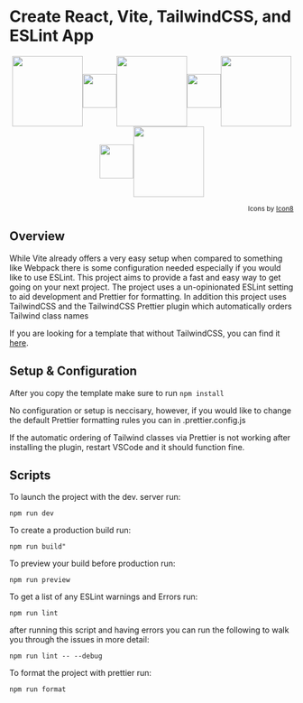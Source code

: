 # Create React, Vite, TailwindCSS, and ESLint App

<p align="center">
<img src="https://github.com/Tribalash/create-react-vite-tailwind/blob/main/src/assets/react.svg" width="125" align="center"><img src="https://github.com/Tribalash/create-react-vite-tailwind/blob/main/src/assets/plus-sign-white-tb.svg" width="60" align="center"><img src="https://github.com/Tribalash/create-react-vite-tailwind/blob/main/src/assets/vite.svg" width="125" align="center"><img src="https://github.com/Tribalash/create-react-vite-tailwind/blob/main/src/assets/plus-sign-white-tb.svg" width="60" align="center"><img src="https://github.com/Tribalash/create-react-vite-tailwind/blob/main/src/assets/tailwind-logo.svg" width="125" align="center"><img src="https://github.com/Tribalash/create-react-vite-tailwind/blob/main/src/assets/plus-sign-white-tb.svg" width="60" align="center"><img src="https://github.com/Tribalash/create-react-vite-tailwind/blob/main/src/assets/eslint.svg" width="125" align="center">
</p>

<div align="right">

<sub>Icons by [Icon8](https://www.icons8.com/)</sub>
 
 </div>

## Overview

While Vite already offers a very easy setup when compared to something like Webpack there is some configuration needed especially if you would like to use ESLint. This project aims to provide a fast and easy way to get going on your next project. The project uses a un-opinionated ESLint setting to aid development and Prettier for formatting. In addition this project uses TailwindCSS and the TailwindCSS Prettier plugin which automatically orders Tailwind class names

If you are looking for a template that without TailwindCSS, you can find it [here](https://github.com/Tribalash/create-react-vite).

## Setup & Configuration
After you copy the template make sure to run ```npm install```

No configuration or setup is neccisary, however, if you would like to change the default Prettier formatting rules you can in .prettier.config.js

If the automatic ordering of Tailwind classes via Prettier is not working after installing the plugin, restart VSCode and it should function fine.

## Scripts

To launch the project with the dev. server run:

```npm run dev```

To create a production build run:

```npm run build"```

To preview your build before production run:

```npm run preview```

To get a list of any ESLint warnings and Errors run:

```npm run lint```

after running this script and having errors you can run the following to walk you through the issues in more detail:

```npm run lint -- --debug```

To format the project with prettier run:

```npm run format```
